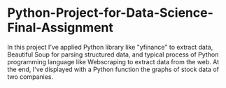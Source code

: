 # Python-Project-for-Data-Science-Final-Assignment

In this project I've applied Python library like "yfinance" to extract data, Beautiful Soup for parsing structured data, and typical process of Python programming language like Webscraping to extract data from the web. At the end, I've displayed with a Python function the graphs of stock data of two companies.
